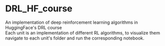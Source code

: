 # DRL_HF_course
An implementation of deep reinforcement learning algorithms in HuggingFace's DRL course\
Each unit is an implementation of different RL algorithms, to visualize them navigate to each unit's folder and run the corresponding notebook. 
